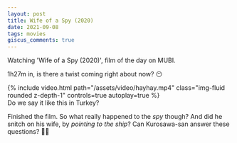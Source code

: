 ```yaml
---
layout: post
title: Wife of a Spy (2020)
date: 2021-09-08
tags: movies
giscus_comments: true
---
```


Watching 'Wife of a Spy (2020)', film of the day on MUBI.

1h27m in, is there a twist coming right about now? 😶

<div class="row">
    <div class="col-sm mt-3 mt-md-0">
        {% include video.html path="/assets/video/hayhay.mp4" class="img-fluid rounded z-depth-1" controls=true autoplay=true %}
        <div class="caption">
            Do we say it like this in Turkey?
        </div>
    </div>
</div>

Finished the film. So what really happened to the _spy_ though? And did he snitch on his wife, by _pointing to the ship_? Can Kurosawa-san answer these questions? 🤷‍♂️
